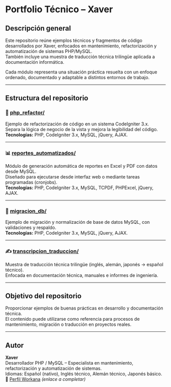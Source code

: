 # Portfolio Técnico – Xaver

## Descripción general
Este repositorio reúne ejemplos técnicos y fragmentos de código desarrollados por Xaver, enfocados en mantenimiento, refactorización y automatización de sistemas PHP/MySQL.  
También incluye una muestra de traducción técnica trilingüe aplicada a documentación informática.

Cada módulo representa una situación práctica resuelta con un enfoque ordenado, documentado y adaptable a distintos entornos de trabajo.

---

## Estructura del repositorio

### 🧩 [php_refactor/](./php_refactor)
Ejemplo de refactorización de código en un sistema CodeIgniter 3.x.  
Separa la lógica de negocio de la vista y mejora la legibilidad del código.  
**Tecnologías:** PHP, CodeIgniter 3.x, MySQL, jQuery, AJAX.

---

### 📊 [reportes_automatizados/](./reportes_automatizados)
Módulo de generación automática de reportes en Excel y PDF con datos desde MySQL.  
Diseñado para ejecutarse desde interfaz web o mediante tareas programadas (cronjobs).  
**Tecnologías:** PHP, CodeIgniter 3.x, MySQL, TCPDF, PHPExcel, jQuery, AJAX.

---

### 🧱 [migracion_db/](./migracion_db)
Ejemplo de migración y normalización de base de datos MySQL, con validaciones y respaldo.  
**Tecnologías:** PHP, CodeIgniter 3.x, MySQL, jQuery, AJAX.

---

### ✍️ [transcripcion_traduccion/](./transcripcion_traduccion)
Muestra de traducción técnica trilingüe (inglés, alemán, japonés → español técnico).  
Enfocada en documentación técnica, manuales e informes de ingeniería.

---

## Objetivo del repositorio
Proporcionar ejemplos de buenas prácticas en desarrollo y documentación técnica.  
El contenido puede utilizarse como referencia para procesos de mantenimiento, migración o traducción en proyectos reales.

---

## Autor
**Xaver**  
Desarrollador PHP / MySQL – Especialista en mantenimiento, refactorización y automatización de sistemas.  
Idiomas: Español (nativo), Inglés técnico, Alemán técnico, Japonés básico.  
🔗 [Perfil Workana](https://www.workana.com/) *(enlace a completar)*  
